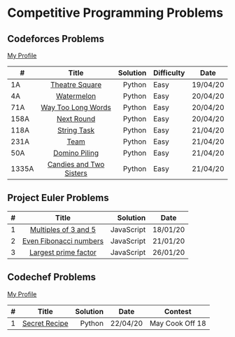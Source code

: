 # Competitive Programming Problems

## Codeforces Problems

[My Profile](https://codeforces.com/profile/veryogita)

| #     |                                  Title                                   | Solution | Difficulty | Date     |
| ----- | :----------------------------------------------------------------------: | -------: | ---------- | -------- |
| 1A    |     [Theatre Square](https://codeforces.com/problemset/problem/1/A)      |   Python | Easy       | 19/04/20 |
| 4A    |       [Watermelon](https://codeforces.com/problemset/problem/4/A)        |   Python | Easy       | 20/04/20 |
| 71A   |   [Way Too Long Words](https://codeforces.com/problemset/problem/71/A)   |   Python | Easy       | 20/04/20 |
| 158A  |      [Next Round](https://codeforces.com/problemset/problem/158/A)       |   Python | Easy       | 20/04/20 |
| 118A  |      [String Task](https://codeforces.com/problemset/problem/118/A)      |   Python | Easy       | 21/04/20 |
| 231A  |         [Team](https://codeforces.com/problemset/problem/231/A)          |   Python | Easy       | 21/04/20 |
| 50A   |     [Domino Piling](https://codeforces.com/problemset/problem/50/A)      |   Python | Easy       | 21/04/20 |
| 1335A | [Candies and Two Sisters](https://codeforces.com/contest/1335/problem/A) |   Python | Easy       | 21/04/20 |

## Project Euler Problems

| #   |                            Title                             |   Solution | Date     |
| --- | :----------------------------------------------------------: | ---------: | -------- |
| 1   |  [Multiples of 3 and 5](https://projecteuler.net/problem=1)  | JavaScript | 18/01/20 |
| 2   | [Even Fibonacci numbers](https://projecteuler.net/problem=2) | JavaScript | 21/01/20 |
| 3   |  [Largest prime factor](https://projecteuler.net/problem=3)  | JavaScript | 26/01/20 |

## Codechef Problems

[My Profile](https://www.codechef.com/users/yogi_coder)

| #   |                               Title                                | Solution | Date     | Contest         |
| --- | :----------------------------------------------------------------: | -------: | -------- | --------------- |
| 1   | [Secret Recipe](https://www.codechef.com/COOK94B/problems/CHEFRUN) |   Python | 22/04/20 | May Cook Off 18 |
